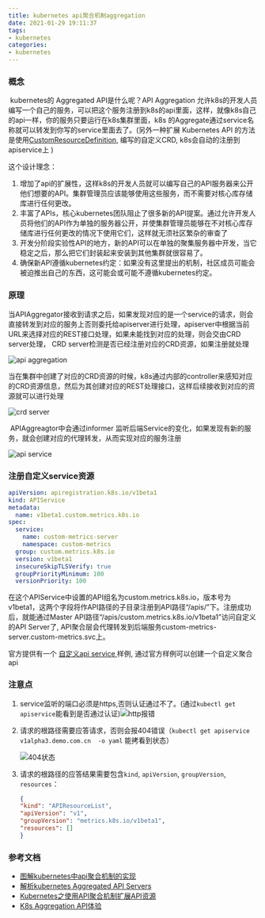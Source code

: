 ```yaml
---
title: kubernetes api聚合机制aggregation
date: 2021-01-29 19:11:37
tags:
- kubernetes
categories:
- kubernetes
---
```


### 概念

​	kubernetes的 Aggregated API是什么呢？API Aggregation 允许k8s的开发人员编写一个自己的服务，可以把这个服务注册到k8s的api里面，这样，就像k8s自己的api一样，你的服务只要运行在k8s集群里面，k8s 的Aggregate通过service名称就可以转发到你写的service里面去了。(另外一种扩展 Kubernetes API 的方法是使用[CustomResourceDefinition](https://feisky.gitbooks.io/kubernetes/content/concepts/customresourcedefinition.html), 编写的自定义CRD, k8s会自动的注册到apiservice上 )

这个设计理念：

1. 增加了api的扩展性，这样k8s的开发人员就可以编写自己的API服务器来公开他们想要的API。集群管理员应该能够使用这些服务，而不需要对核心库存储库进行任何更改。
2. 丰富了APIs，核心kubernetes团队阻止了很多新的API提案。通过允许开发人员将他们的API作为单独的服务器公开，并使集群管理员能够在不对核心库存储库进行任何更改的情况下使用它们，这样就无须社区繁杂的审查了
3. 开发分阶段实验性API的地方，新的API可以在单独的聚集服务器中开发，当它稳定之后，那么把它们封装起来安装到其他集群就很容易了。
4. 确保新API遵循kubernetes约定：如果没有这里提出的机制，社区成员可能会被迫推出自己的东西，这可能会或可能不遵循kubernetes约定。

### 原理

​	当APIAggregator接收到请求之后，如果发现对应的是一个service的请求，则会直接转发到对应的服务上否则委托给apiserver进行处理，apiserver中根据当前URL来选择对应的REST接口处理，如果未能找到对应的处理，则会交由CRD server处理， CRD server检测是否已经注册对应的CRD资源，如果注册就处理

![api aggregation](https://fafucoder-1252756369.cos.ap-nanjing.myqcloud.com/008eGmZEly1gn86kq5rumj319y0c4my6.jpg)

​	当在集群中创建了对应的CRD资源的时候，k8s通过内部的controller来感知对应的CRD资源信息，然后为其创建对应的REST处理接口，这样后续接收到对应的资源就可以进行处理

![crd server](https://fafucoder-1252756369.cos.ap-nanjing.myqcloud.com/008eGmZEly1gn86o0k0kqj314q0bwdh7.jpg)

​	APIAggreagtor中会通过informer 监听后端Service的变化，如果发现有新的服务，就会创建对应的代理转发，从而实现对应的服务注册

![api service](https://fafucoder-1252756369.cos.ap-nanjing.myqcloud.com/008eGmZEly1gn86p5w6erj315g0b6t9x.jpg)

### 注册自定义service资源

```yaml
apiVersion: apiregistration.k8s.io/v1beta1
kind: APIService
metadata:
  name: v1beta1.custom.metrics.k8s.io
spec:
  service:
    name: custom-metrics-server
    namespace: custom-metrics
  group: custom.metrics.k8s.io
  version: v1beta1
  insecureSkipTLSVerify: true
  groupPriorityMinimum: 100
  versionPriority: 100
```

 在这个APIService中设置的API组名为custom.metrics.k8s.io，版本号为v1beta1，这两个字段将作API路径的子目录注册到API路径“/apis/”下。注册成功后，就能通过Master API路径“/apis/custom.metrics.k8s.io/v1beta1”访问自定义的API Server了, API聚合层会代理转发到后端服务custom-metrics-server.custom-metrics.svc上。

官方提供有一个 [自定义api service ](https://github.com/kubernetes/sample-apiserver) 样例, 通过官方样例可以创建一个自定义聚合api

### 注意点

1. service监听的端口必须是https,否则认证通过不了。(通过`kubectl get apiservice`能看到是否通过认证)![http报错](https://fafucoder-1252756369.cos.ap-nanjing.myqcloud.com/008eGmZEly1gn85pg2d84j316u070788.jpg)

2. 请求的根路径需要应答请求，否则会报404错误（`kubectl get apiservice v1alpha3.demo.com.cn  -o yaml` 能拷看到状态）

   ![404状态](https://fafucoder-1252756369.cos.ap-nanjing.myqcloud.com/008eGmZEly1gn85u1y817j316406atc7.jpg)
   
3. 请求的根路径的应答结果需要包含`kind`, `apiVersion`, `groupVersion`, `resources`：

   ```json
   {
   "kind": "APIResourceList",
   "apiVersion": "v1",
   "groupVersion": "metrics.k8s.io/v1beta1",
   "resources": []
   }
   ```

   

### 参考文档

- [图解kubernetes中api聚合机制的实现](https://studygolang.com/articles/26970)
- [解析kubernetes Aggregated API Servers](https://blog.csdn.net/u010278923/article/details/78890533)
- [Kubernetes之使用API聚合机制扩展API资源](https://blog.csdn.net/qq_31136839/article/details/100183026)
- [K8s Aggregation API体验](http://www.iceyao.com.cn/2019/06/10/k8s-aggregation-api%E4%BD%93%E9%AA%8C/)